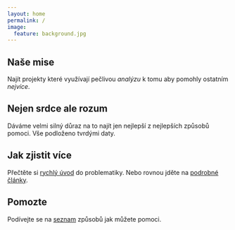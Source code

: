 ```yaml
---
layout: home
permalink: /
image:
  feature: background.jpg
---
```


<div class="tiles">

<div class="tile">
  <h2 class="post-title">Naše mise</h2>
  <p class="post-excerpt">Najít projekty které využívají pečlivou <em>analýzu</em> k tomu aby pomohly ostatním <em>nejvíce</em>.</p>
</div><!-- /.tile -->

<div class="tile">
  <h2 class="post-title">Nejen srdce ale rozum</h2>
  <p class="post-excerpt">Dáváme velmi silný důraz na to najít jen nejlepší z nejlepších způsobů pomoci. Vše podloženo tvrdými daty.</p>
</div><!-- /.tile -->

<div class="tile">
  <h2 class="post-title">Jak zjistit více</h2>
  <p class="post-excerpt">Přečtěte si <a href="/o-ea">rychlý úvod</a> do problematiky. Nebo rovnou jděte na <a href="zdroje">podrobné články</a>.</p>
</div><!-- /.tile -->

<div class="tile">
  <h2 class="post-title">Pomozte</h2>
  <p class="post-excerpt">Podívejte se na <a href="/jak-pomoci">seznam</a> způsobů jak můžete pomoci.</p>
</div><!-- /.tile -->

</div><!-- /.tiles -->

